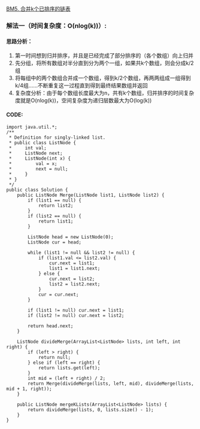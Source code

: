 [BM5. 合并k个已排序的链表](https://www.nowcoder.com/practice/65cfde9e5b9b4cf2b6bafa5f3ef33fa6?tpId=295&tqId=724&ru=%2Fpractice%2Fd8b6b4358f774294a89de2a6ac4d9337&qru=%2Fta%2Fformat-top101%2Fquestion-ranking&sourceUrl=%2Fexam%2Foj)
### 解法一（时间复杂度：O(nlog(k))）:
#### 思路分析：
1. 第一时间想到归并排序，并且是已经完成了部分排序的（各个数组）向上归并
2. 先分组，将所有数组对半分直到分为两个一组，如果共k个数组，则会分成k/2组
3. 将每组中的两个数组合并成一个数组，得到k/2个数组，再两两组成一组得到k/4组……不断重复这一过程直到得到最终结果数组并返回
4. 复杂度分析：由于每个数组长度最大为n，共有k个数组，归并排序的时间复杂度就是O(nlog(k))，空间复杂度为递归层数最大为O(log(k))
#### CODE:
```
import java.util.*;
/**
 * Definition for singly-linked list.
 * public class ListNode {
 *     int val;
 *     ListNode next;
 *     ListNode(int x) {
 *         val = x;
 *         next = null;
 *     }
 * }
 */
public class Solution {
    public ListNode Merge(ListNode list1, ListNode list2) {
        if (list1 == null) {
            return list2;
        }
        if (list2 == null) {
            return list1;
        }
        
        ListNode head = new ListNode(0);
        ListNode cur = head;
        
        while (list1 != null && list2 != null) {
            if (list1.val <= list2.val) {
                cur.next = list1;
                list1 = list1.next;
            } else {
                cur.next = list2;
                list2 = list2.next;
            }
            cur = cur.next;
        }
        
        if (list1 != null) cur.next = list1;
        if (list2 != null) cur.next = list2;
        
        return head.next;
    }
    
    ListNode divideMerge(ArrayList<ListNode> lists, int left, int right) {
        if (left > right) {
            return null;
        } else if (left == right) {
            return lists.get(left);
        }
        int mid = (left + right) / 2;
        return Merge(divideMerge(lists, left, mid), divideMerge(lists, mid + 1, right));
    }
    
    public ListNode mergeKLists(ArrayList<ListNode> lists) {
        return divideMerge(lists, 0, lists.size() - 1);
    }
}
```
